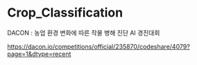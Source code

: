 # Crop_Classification
DACON : 농업 환경 변화에 따른 작물 병해 진단 AI 경진대회

https://dacon.io/competitions/official/235870/codeshare/4079?page=1&dtype=recent

